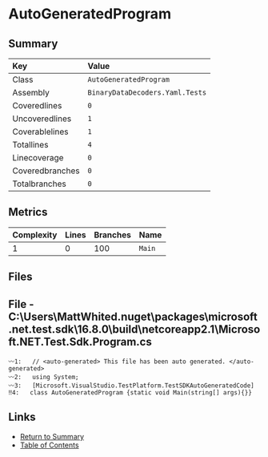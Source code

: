 ﻿# AutoGeneratedProgram

## Summary

| Key             | Value                           |
| :-------------- | :------------------------------ |
| Class           | `AutoGeneratedProgram`          |
| Assembly        | `BinaryDataDecoders.Yaml.Tests` |
| Coveredlines    | `0`                             |
| Uncoveredlines  | `1`                             |
| Coverablelines  | `1`                             |
| Totallines      | `4`                             |
| Linecoverage    | `0`                             |
| Coveredbranches | `0`                             |
| Totalbranches   | `0`                             |

## Metrics

| Complexity | Lines | Branches | Name    |
| :--------- | :---- | :------- | :------ |
| 1          | 0     | 100      | `Main`  |

## Files

## File - C:\Users\MattWhited\.nuget\packages\microsoft.net.test.sdk\16.8.0\build\netcoreapp2.1\Microsoft.NET.Test.Sdk.Program.cs

```CSharp
〰1:   // <auto-generated> This file has been auto generated. </auto-generated>
〰2:   using System;
〰3:   [Microsoft.VisualStudio.TestPlatform.TestSDKAutoGeneratedCode]
‼4:   class AutoGeneratedProgram {static void Main(string[] args){}}
```

## Links

* [Return to Summary](Summary.md)
* [Table of Contents](../TOC.md)

